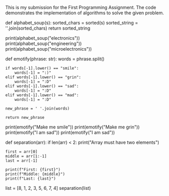 This is my submission for the First Programming Assignment. The code demonstrates the implementation of algorithms to solve the given problem.


def alphabet_soup(s):
    sorted_chars = sorted(s)
    sorted_string = ''.join(sorted_chars)
    return sorted_string

print(alphabet_soup("electronics"))  
print(alphabet_soup("engineering"))
print(alphabet_soup("microelectronics"))


def emotify(phrase: str):
    words = phrase.split()
    
    if words[-1].lower() == "smile":
        words[-1] = ":)"
    elif words[-1].lower() == "grin":
        words[-1] = ":D"
    elif words[-1].lower() == "sad":
        words[-1] = ":D"
    elif words[-1].lower() == "mad":
        words[-1] = ":D"
        
    new_phrase = ' '.join(words)
    
    return new_phrase

print(emotify("Make me smile"))
print(emotify("Make me grin"))
print(emotify("I am sad"))
print(emotify("I am sad"))


def separation(arr):
    if len(arr) < 2:
        print("Array must have two elements")
        
    first = arr[0]
    middle = arr[1:-1]
    last = arr[-1]
    
    print(f"First: {first}")
    print(f"Middle: {middle}")
    print(f"Last: {last}")
    
list = [8, 1, 2, 3, 5, 6, 7, 4]
separation(list)
